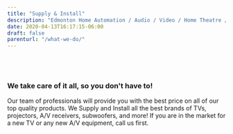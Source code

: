```yaml
---
title: "Supply & Install"
description: "Edmonton Home Automation / Audio / Video / Home Theatre / Security / Surveillance"
date: 2020-04-13T16:17:15-06:00
draft: false
parenturl: "/what-we-do/"
---
```


<section class="section-sm">
    <div class="container">
        <div class="row justify-content-sm-center">
            <div class="col-lg-6 col-md-6 col-sm-7">
                <p><br /><img src="/images/sections/supply-and-install/icon.png" alt="" /></p>		
            </div>
            <div class="col-lg-6 col-md-6 col-sm-5">
                <h3><br />We take care of it all, so you don't have to!</h3>
                <p class="content">Our team of professionals will provide you with the best price on all of our top quality products. We Supply and Install all the best brands of TVs, projectors, A/V receivers, subwoofers, and more! If you are in the market for a new TV or any new A/V equipment, call us first.</p>
            </div>
        </div>
    </div>
</section>
